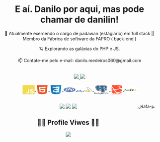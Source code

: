 <h1 align="center">  E aí. Danilo por aqui, mas pode chamar de danilin! </h1>

<p align="center">  🔭 Atualmente exercendo o cargo de padawan (estágiario) em full stack ||  Membro da Fábrica de software da FAPRO ( back-end ) </p>
<p align="center">  🪐 Explorando as galáxias do PHP e JS. </p>
<p align="center">  📫 Contate-me pelo e-mail: danilo.medeiros060@gmail.com </p>

##

<div align="center">
  <a href="https://github.com/Danilo-Medeiros060">
  <img height="180em" src="https://github-readme-stats.vercel.app/api?username=danilo-medeiros060&show_icons=true&theme=chartreuse-dark&include_all_commits=true&count_private=true"/>
  <img height="180em" src="https://github-readme-stats.vercel.app/api/top-langs/?username=danilo-medeiros060&layout=compact&langs_count=7&theme=chartreuse-dark"/>
</div>
  
  
  
  
  <div style="display: inline_block" align="center"><br>
  <img align="center" alt="Rafa-Js" height="30" width="40" src="https://raw.githubusercontent.com/devicons/devicon/master/icons/javascript/javascript-plain.svg">
  <img align="center" alt="Rafa-HTML" height="30" width="40" src="https://raw.githubusercontent.com/devicons/devicon/master/icons/html5/html5-original.svg">
  <img align="center" alt="Rafa-CSS" height="30" width="40" src="https://raw.githubusercontent.com/devicons/devicon/master/icons/css3/css3-original.svg">
   <img align="center" alt="Rafa-CSS" height="30" width="40" src="https://github.com/devicons/devicon/blob/master/icons/php/php-plain.svg">
   <img align="center" alt="Rafa-CSS" height="30" width="50" src="https://raw.githubusercontent.com/devicons/devicon/2ae2a900d2f041da66e950e4d48052658d850630/icons/mysql/mysql-original-wordmark.svg"> 
    <img align="center" alt="Rafa-CSS" height="30" width="50" src="https://github.com/devicons/devicon/blob/master/icons/postgresql/postgresql-original-wordmark.svg"> 
    <img align="center" alt="Rafa-CSS" height="30" width="40" src="https://github.com/devicons/devicon/blob/master/icons/laravel/laravel-plain-wordmark.svg">
    <img align="center" alt="Rafa-CSS" height="30" width="40" src="https://github.com/devicons/devicon/blob/master/icons/nodejs/nodejs-original-wordmark.svg">     
</div>
  
  ##
  
  
  
  
  <div align="center">
  <a href="https://www.instagram.com/danilo.medeiros16/" target="_blank"><img src="https://img.shields.io/badge/-Instagram-%23E4405F?style=for-the-badge&logo=instagram&logoColor=white" target="_blank"></a>
  <a href = "mailto:danilo.medeiros060@gmail.com"><img src="https://img.shields.io/badge/-Gmail-%23333?style=for-the-badge&logo=gmail&logoColor=white" target="_blank"></a>
  <a href="https://www.linkedin.com/in/danilo-medeiros-447775186/" target="_blank"><img src="https://img.shields.io/badge/-LinkedIn-%230077B5?style=for-the-badge&logo=linkedin&logoColor=white" target="_blank"></a> 
    <img align="right" alt="Rafa-pic" height="150" style="border-radius:50px;" src="https://i.pinimg.com/originals/4b/7f/25/4b7f256216e941399da50c0ddd582ab9.gif"> 
  </div>
  
  ##
  

  
  <h2 align="center"> 🐱‍👤 Profile Viwes 🐱‍👤 </h2>
  <p align="center"> 
  <img alingn="center" src="https://profile-counter.glitch.me/Danilo-medeiros060/count.svg" />
  </p>

